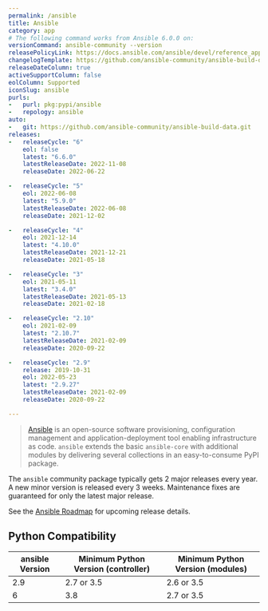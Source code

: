 ```yaml
---
permalink: /ansible
title: Ansible
category: app
# The following command works from Ansible 6.0.0 on:
versionCommand: ansible-community --version
releasePolicyLink: https://docs.ansible.com/ansible/devel/reference_appendices/release_and_maintenance.html
changelogTemplate: https://github.com/ansible-community/ansible-build-data/blob/main/__RELEASE_CYCLE__/CHANGELOG-v__RELEASE_CYCLE__.rst
releaseDateColumn: true
activeSupportColumn: false
eolColumn: Supported
iconSlug: ansible
purls:
-   purl: pkg:pypi/ansible
-   repology: ansible
auto:
-   git: https://github.com/ansible-community/ansible-build-data.git
releases:
-   releaseCycle: "6"
    eol: false
    latest: "6.6.0"
    latestReleaseDate: 2022-11-08
    releaseDate: 2022-06-22

-   releaseCycle: "5"
    eol: 2022-06-08
    latest: "5.9.0"
    latestReleaseDate: 2022-06-08
    releaseDate: 2021-12-02

-   releaseCycle: "4"
    eol: 2021-12-14
    latest: "4.10.0"
    latestReleaseDate: 2021-12-21
    releaseDate: 2021-05-18

-   releaseCycle: "3"
    eol: 2021-05-11
    latest: "3.4.0"
    latestReleaseDate: 2021-05-13
    releaseDate: 2021-02-18

-   releaseCycle: "2.10"
    eol: 2021-02-09
    latest: "2.10.7"
    latestReleaseDate: 2021-02-09
    releaseDate: 2020-09-22

-   releaseCycle: "2.9"
    release: 2019-10-31
    eol: 2022-05-23
    latest: "2.9.27"
    latestReleaseDate: 2021-02-09
    releaseDate: 2020-09-22

---
```


> [Ansible](https://ansible.com) is an open-source software provisioning, configuration management and application-deployment tool enabling infrastructure as code. `ansible` extends the basic `ansible-core` with additional modules by delivering several collections in an easy-to-consume PyPI package.

The `ansible` community package typically gets 2 major releases every year. A new minor version is released every 3 weeks. Maintenance fixes are guaranteed for only the latest major release.

See the [Ansible Roadmap][roadmap] for upcoming release details.

[roadmap]: https://docs.ansible.com/ansible/devel/roadmap/ansible_roadmap_index.html

## Python Compatibility

| ansible Version | Minimum Python Version (controller) | Minimum Python Version (modules) |
|-----------------|-------------------------------------|----------------------------------|
| 2.9             | 2.7 or 3.5                          | 2.6 or 3.5                       |
| 6               | 3.8                                 | 2.7 or 3.5                       |
